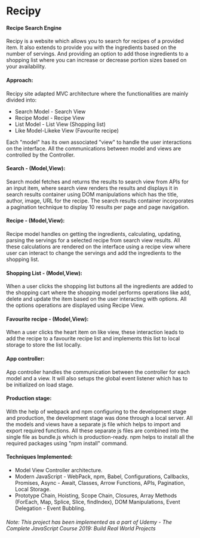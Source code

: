 # Recipy 
#### Recipe Search Engine
Recipy is a website which allows you to search for recipes of a provided item. It also extends to provide you with the ingredients based on the number of servings. And providing an option to add those ingredients to a shopping list where you can increase or decrease portion sizes based on your availability.

#### Approach:

Recipy site adapted MVC architecture where the functionalities are mainly divided into:
* Search Model - Search View
* Recipe Model - Recipe View
* List Model - List View (Shopping list)
* Like Model-Likeke View (Favourite recipe)

Each "model" has its own associated "view" to handle the user interactions on the interface. All the communications between model and 
views are controlled by the Controller.

#### Search - (Model,View):
Search model fetches and returns the results to search view from APIs for an input item, where search view renders the results and displays it in search results container using DOM manipulations which has the title, author, image, URL for the recipe. The search results container incorporates a pagination technique to display 
10 results per page and page navigation.

#### Recipe - (Model,View):
Recipe model handles on getting the ingredients, calculating, updating, parsing the servings for a selected recipe from search view results.  All these calculations are rendered on the interface using a recipe view where user can interact to change the servings and add the ingredients to the shopping list.

#### Shopping List - (Model,View):
When a user clicks the shopping list buttons all the ingredients are added to the shopping cart where the shopping model performs operations like
add, delete and update the item based on the user interacting with options. All the options operations are displayed using Recipe View. 

#### Favourite recipe - (Model,View):
When a user clicks the heart item on like view, these interaction leads to add the recipe to a favourite recipe list and implements this list to local storage to store the list locally.

#### App controller:
App controller handles the communication between the controller for each model and a view. It will also setups the global event listener which has to be initialized on load stage.

#### Production stage:
With the help of webpack and npm configuring to the development stage and production, the development stage was done through a local server. All the models and views have a separate js file which helps to import and export required functions. All these separate
js files are combined into the single file as bundle.js which is production-ready.
npm helps to install all the required packages using "npm install" command.

#### Techniques Implemented:
* Model View Controller architecture.
* Modern JavaScript - WebPack, npm, Babel, Configurations, Callbacks, Promises, Async - Await, Classes, Arrow Functions, APIs, Pagination, 
Local Storage.
* Prototype Chain, Hoisting, Scope Chain, Closures, Array Methods (ForEach, Map, Splice, Slice, findIndex), DOM Manipulations, Event Delegation - Event Bubbling.


###### Note: This project has been implemented as a part of Udemy - The Complete JavaScript Course 2019: Build Real World Projects
